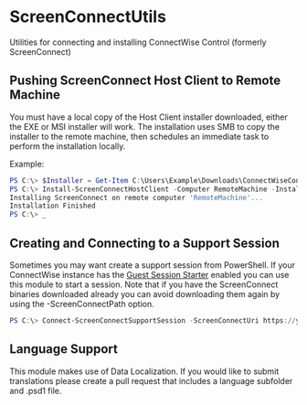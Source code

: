 # ScreenConnectUtils
Utilities for connecting and installing ConnectWise Control (formerly ScreenConnect)

## Pushing ScreenConnect Host Client to Remote Machine

You must have a local copy of the Host Client installer downloaded, either the EXE or MSI installer will work. The installation uses SMB to copy the installer to the remote machine, then schedules an immediate task to perform the installation locally.

Example:

```PowerShell
PS C:\> $Installer = Get-Item C:\Users\Example\Downloads\ConnectWiseControl.ClientSetup.exe
PS C:\> Install-ScreenConnectHostClient -Computer RemoteMachine -Installer $Installer -Credential (Get-Credential RemoteMachine\Administrator)
Installing ScreenConnect on remote computer 'RemoteMachine'...
Installation Finished
PS C:\> _
```

## Creating and Connecting to a Support Session

Sometimes you may want create a support session from PowerShell. If your ConnectWise instance has the [Guest Session Starter](https://docs.connectwise.com/ConnectWise_Control_Documentation/Supported_extensions/Productivity/Guest_Session_Starter) enabled you can use this module to start a session. Note that if you have the ScreenConnect binaries downloaded already you can avoid downloading them again by using the -ScreenConnectPath option.

```PowerShell
PS C:\> Connect-ScreenConnectSupportSession -ScreenConnectUri https://yourhost.screenconnect.com/ -SessionName 'Test Session'
```

## Language Support

This module makes use of Data Localization. If you would like to submit translations please create a pull request that includes a language subfolder and .psd1 file.

